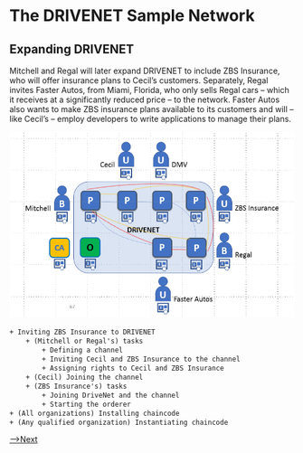 # The DRIVENET Sample Network

## Expanding DRIVENET


Mitchell and Regal will later expand DRIVENET to include ZBS Insurance, who will offer insurance plans to Cecil’s customers. Separately, Regal invites Faster Autos, from Miami, Florida, who only sells Regal cars – which it receives at a significantly reduced price – to the network. Faster Autos also wants to make ZBS insurance plans available to its customers and will – like Cecil’s – employ developers to write applications to manage their plans.

![DRIVENET3](./DRIVENET.diagram.3.png)

    + Inviting ZBS Insurance to DRIVENET
        + (Mitchell or Regal's) tasks
            + Defining a channel
            + Inviting Cecil and ZBS Insurance to the channel
            + Assigning rights to Cecil and ZBS Insurance
        + (Cecil) Joining the channel
        + (ZBS Insurance's) tasks
            + Joining DriveNet and the channel
            + Starting the orderer
    + (All organizations) Installing chaincode
    + (Any qualified organization) Instantiating chaincode

[-->Next](../AdminTasks/AdminTasks.md)
